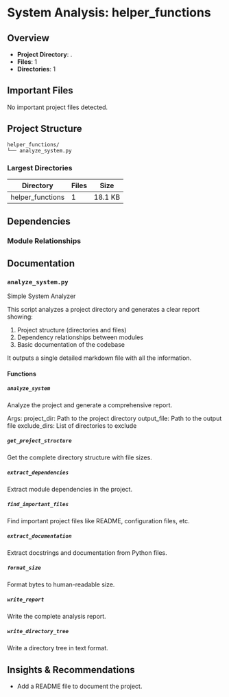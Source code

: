 # System Analysis: helper_functions

## Overview

- **Project Directory**: .
- **Files**: 1
- **Directories**: 1

## Important Files

No important project files detected.


## Project Structure

```
helper_functions/
└── analyze_system.py
```

### Largest Directories

| Directory | Files | Size |
|-----------|-------|------|
| helper_functions | 1 | 18.1 KB |


## Dependencies

### Module Relationships


## Documentation

### `analyze_system.py`

Simple System Analyzer

This script analyzes a project directory and generates a clear report showing:
1. Project structure (directories and files)
2. Dependency relationships between modules
3. Basic documentation of the codebase

It outputs a single detailed markdown file with all the information.

#### Functions

##### `analyze_system`

Analyze the project and generate a comprehensive report.

Args:
    project_dir: Path to the project directory
    output_file: Path to the output file
    exclude_dirs: List of directories to exclude

##### `get_project_structure`

Get the complete directory structure with file sizes.

##### `extract_dependencies`

Extract module dependencies in the project.

##### `find_important_files`

Find important project files like README, configuration files, etc.

##### `extract_documentation`

Extract docstrings and documentation from Python files.

##### `format_size`

Format bytes to human-readable size.

##### `write_report`

Write the complete analysis report.

##### `write_directory_tree`

Write a directory tree in text format.


## Insights & Recommendations

- Add a README file to document the project.
